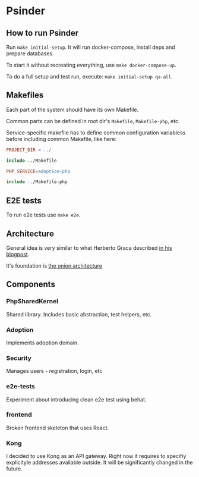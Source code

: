 # Psinder

## How to run Psinder
Run `make initial-setup`. It will run docker-compose, install deps and prepare databases.

To start it without recreating everything, use `make docker-compose-up`.

To do a full setup and test run, execute:
`make initial-setup qa-all`.

## Makefiles
Each part of the system should have its own Makefile.

Common parts can be defined in root dir's `Makefile`, `Makefile-php`, etc.

Service-specific makefile has to define common configuration variabless before including common Makefile, like here:
```makefile
PROJECT_DIR = ../

include ../Makefile

PHP_SERVICE=adoption-php

include ../Makefile-php
```

## E2E tests
To run e2e tests use `make e2e`.
 
## Architecture
General idea is very similar to what Herberto Graca described [in his blogpost](https://herbertograca.com/2017/11/16/explicit-architecture-01-ddd-hexagonal-onion-clean-cqrs-how-i-put-it-all-together/).

It's foundation is [the onion architecture](https://jeffreypalermo.com/2008/07/the-onion-architecture-part-1/)
 
## Components
### PhpSharedKernel
Shared library. Includes basic abstraction, test helpers, etc.
### Adoption
Implements adoption domain.
### Security
Manages users - registration, login, etc
### e2e-tests
Experiment about introducing clean e2e test using behat.
### frontend
Broken frontend skeleton that uses React.

### Kong
I decided to use Kong as an API gateway. Right now it requires to specifiy explicityle addresses available outside. It will be significantly changed in the future.
